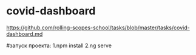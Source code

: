 # covid-dashboard
https://github.com/rolling-scopes-school/tasks/blob/master/tasks/covid-dashboard.md

#запуск проекта:
1.npm install
2.ng serve
